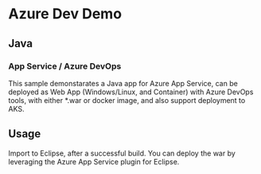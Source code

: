
# Azure Dev Demo

## Java 
### App Service / Azure DevOps

This sample demonstarates a Java app for Azure App Service, can be deployed as Web App (Windows/Linux, and Container) with Azure DevOps tools, with either *.war or docker image, and also support deployment to AKS.

## Usage

Import to Eclipse, after a successful build. You can deploy the war by leveraging the Azure App Service plugin for Eclipse.
